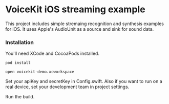 # VoiceKit iOS streaming example

This project includes simple stremaing recognition and synthesis examples for iOS.
It uses Apple's AudioUnit as a source and sink for sound data.

### Installation

You'll need XCode and CocoaPods installed.

```
pod install
```

```
open voicekit-demo.xcworkspace
```

Set your apiKey and secretKey in Config.swift. Also if you want to run on a real device, set your development team in project settings.

Run the build.
